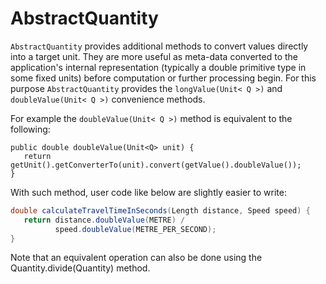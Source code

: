 # AbstractQuantity

<code>AbstractQuantity</code> provides additional methods to convert values directly into a target unit. They are more useful as meta-data converted to the application's internal representation (typically a double primitive type in some fixed units) before computation or further processing begin.
For this purpose <code>AbstractQuantity</code> provides the <code>longValue(Unit< Q >)</code> and <code>doubleValue(Unit< Q >)</code> convenience methods. 

For example the <code>doubleValue(Unit< Q >)</code> method is equivalent to the following:
```
public double doubleValue(Unit<Q> unit) {
   return getUnit().getConverterTo(unit).convert(getValue().doubleValue());
}
```
With such method, user code like below are slightly easier to write:
```java
double calculateTravelTimeInSeconds(Length distance, Speed speed) {
   return distance.doubleValue(METRE) /
          speed.doubleValue(METRE_PER_SECOND);
}
```
Note that an equivalent operation can also be done using the Quantity.divide(Quantity) method.